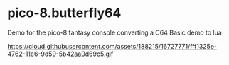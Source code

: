 # pico-8.butterfly64
Demo for the pico-8 fantasy console converting a C64 Basic demo to lua

https://cloud.githubusercontent.com/assets/188215/16727771/fff1325e-4762-11e6-9d59-5b42aa0d69c5.gif
